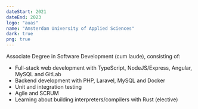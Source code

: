 ```yaml
---
dateStart: 2021
dateEnd: 2023
logo: "auas"
name: "Amsterdam University of Applied Sciences"
dark: true
png: true
---
```


Associate Degree in Software Development (cum laude), consisting of:

-   Full-stack web development with TypeScript, NodeJS/Express, Angular, MySQL and GitLab
-   Backend development with PHP, Laravel, MySQL and Docker
-   Unit and integration testing
-   Agile and SCRUM
-   Learning about building interpreters/compilers with Rust (elective)

